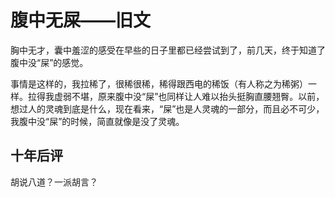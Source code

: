 # 腹中无屎——旧文 #
胸中无才，囊中羞涩的感受在早些的日子里都已经尝试到了，前几天，终于知道了腹中没“屎”的感觉。

事情是这样的，我拉稀了，很稀很稀，稀得跟西电的稀饭（有人称之为稀粥）一样。拉得我虚弱不堪，原来腹中没“屎”也同样让人难以抬头挺胸直腰翘臀。以前，想过人的灵魂到底是什么，现在看来，“屎”也是人灵魂的一部分，而且必不可少，我腹中没“屎”的时候，简直就像是没了灵魂。

## 十年后评 ##
胡说八道？一派胡言？